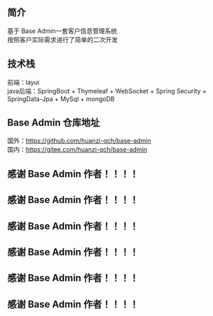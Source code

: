 ## 简介<br/> 
基于 Base Admin一套客户信息管理系统<br/> 
按照客户实际需求进行了简单的二次开发
## 技术栈<br/> 
前端：layui<br/> 
java后端：SpringBoot + Thymeleaf + WebSocket + Spring Security + SpringData-Jpa + MySql + mongoDB<br/> 

## Base Admin 仓库地址<br/> 
国外：https://github.com/huanzi-qch/base-admin<br/> 
国内：https://gitee.com/huanzi-qch/base-admin<br/> 


## 感谢 Base Admin 作者！！！！<br/> 
## 感谢 Base Admin 作者！！！！<br/> 
## 感谢 Base Admin 作者！！！！<br/> 
## 感谢 Base Admin 作者！！！！<br/> 
## 感谢 Base Admin 作者！！！！<br/> 
## 感谢 Base Admin 作者！！！！<br/> 
